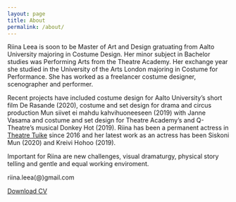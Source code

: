 ```yaml
---
layout: page
title: About
permalink: /about/
---
```

<div class="post-text-alone">  
Riina Leea is soon to be Master of Art and Design gratuating from Aalto University majoring in Costume Design. Her minor subject in Bachelor studies was Performing Arts from the Theatre Academy. Her exchange year she studied in the University of the Arts London majoring in Costume for Performance. She has worked as a freelancer costume designer, scenographer and performer.  
</div>  
<p></p>
<div class="post-text-alone">    
Recent projects have included costume design for Aalto University’s short film De Rasande (2020), costume and set design for drama and circus production Mun siivet ei mahdu kahvihuoneeseen (2019) with Janne Vasama and costume and set design for Theatre Academy’s and Q-Theatre’s musical Donkey Hot (2019). Riina has been a permanent actress in <a href="http://www.teatterituike.fi/portfolio/items/riina-nieminen/">Theatre Tuike</a> since 2016 and her latest work as an actress has been Siskoni Mun (2020) and Kreivi Hohoo (2019).  
</div>  
<p></p>
<div class="post-text-alone">  
Important for Riina are new challenges, visual dramaturgy, physical story telling and gentle and equal working enviroment.
</div>  
<p></p>
riina.leea(@)gmail.com

[Download CV](2020cvnieminen.pdf)


